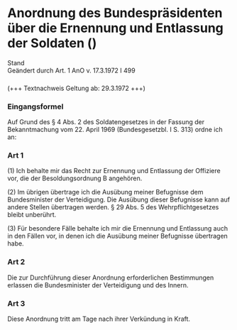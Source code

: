 Anordnung des Bundespräsidenten über die Ernennung und Entlassung der Soldaten ()
=================================================================================

Stand  
Geändert durch Art. 1 AnO v. 17.3.1972 I 499

### 

(+++ Textnachweis Geltung ab: 29.3.1972 +++)

### Eingangsformel

Auf Grund des § 4 Abs. 2 des Soldatengesetzes in der Fassung der Bekanntmachung vom 22. April 1969 (Bundesgesetzbl. I S. 313) ordne ich an:

### Art 1

(1) Ich behalte mir das Recht zur Ernennung und Entlassung der Offiziere vor, die der Besoldungsordnung B angehören.

(2) Im übrigen übertrage ich die Ausübung meiner Befugnisse dem Bundesminister der Verteidigung. Die Ausübung dieser Befugnisse kann auf andere Stellen übertragen werden. § 29 Abs. 5 des Wehrpflichtgesetzes bleibt unberührt.

(3) Für besondere Fälle behalte ich mir die Ernennung und Entlassung auch in den Fällen vor, in denen ich die Ausübung meiner Befugnisse übertragen habe.

### Art 2

Die zur Durchführung dieser Anordnung erforderlichen Bestimmungen erlassen die Bundesminister der Verteidigung und des Innern.

### Art 3

Diese Anordnung tritt am Tage nach ihrer Verkündung in Kraft.
